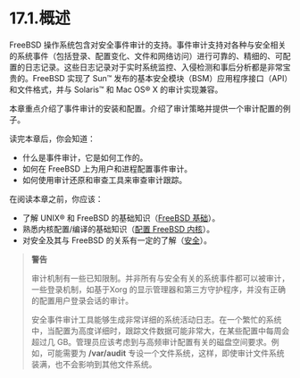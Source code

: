 # 17.1.概述

FreeBSD 操作系统包含对安全事件审计的支持。事件审计支持对各种与安全相关的系统事件（包括登录、配置变化、文件和网络访问）进行可靠的、精细的、可配置的日志记录。这些日志记录对于实时系统监控、入侵检测和事后分析都是非常宝贵的。FreeBSD 实现了 Sun™ 发布的基本安全模块（BSM）应用程序接口（API）和文件格式，并与 Solaris™ 和 Mac OS® X 的审计实现兼容。

本章重点介绍了事件审计的安装和配置。介绍了审计策略并提供一个审计配置的例子。

读完本章后，你会知道：

* 什么是事件审计，它是如何工作的。
* 如何在 FreeBSD 上为用户和进程配置事件审计。
* 如何使用审计还原和审查工具来审查审计跟踪。

在阅读本章之前，你应该：

* 了解 UNIX® 和 FreeBSD 的基础知识（[FreeBSD 基础](https://docs.freebsd.org/en/books/handbook/basics/index.html#basics)）。
* 熟悉内核配置/编译的基础知识（[配置 FreeBSD 内核](https://docs.freebsd.org/en/books/handbook/kernelconfig/index.html#kernelconfig)）。
* 对安全及其与 FreeBSD 的关系有一定的了解（[安全](https://docs.freebsd.org/en/books/handbook/security/index.html#security)）。

> **警告**
>
> 审计机制有一些已知限制。并非所有与安全有关的系统事件都可以被审计，一些登录机制，如基于Xorg 的显示管理器和第三方守护程序，并没有正确的配置用户登录会话的审计。
> 
>安全事件审计工具能够生成非常详细的系统活动日志。在一个繁忙的系统中，当配置为高度详细时，跟踪文件数据可能非常大，在某些配置中每周会超过几 GB。管理员应该考虑到与高频审计配置有关的磁盘空间要求。例如，可能需要为 **/var/audit** 专设一个文件系统，这样，即使审计文件系统装满，也不会影响到其他文件系统。
